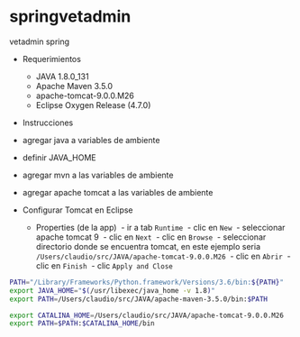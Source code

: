 # springvetadmin
vetadmin spring

- Requerimientos
  - JAVA 1.8.0_131
  - Apache Maven 3.5.0
  - apache-tomcat-9.0.0.M26
  - Eclipse Oxygen Release (4.7.0)
  
 - Instrucciones
  - agregar java a variables de ambiente
  - definir JAVA_HOME
  - agregar mvn a las variables de ambiente
  - agregar apache tomcat a las variables de ambiente

- Configurar Tomcat en Eclipse
  - Properties (de la app)
  - ir a tab `Runtime`
  - clic en `New`
  - seleccionar apache tomcat 9
  - clic en `Next`
  - clic en `Browse`
  - seleccionar directorio donde se encuentra tomcat, en este ejemplo seria `/Users/claudio/src/JAVA/apache-tomcat-9.0.0.M26`
  - clic en `Abrir`
  - clic en `Finish`
  - clic `Apply and Close`

```sh
PATH="/Library/Frameworks/Python.framework/Versions/3.6/bin:${PATH}"
export JAVA_HOME="$(/usr/libexec/java_home -v 1.8)"
export PATH=/Users/claudio/src/JAVA/apache-maven-3.5.0/bin:$PATH

export CATALINA_HOME=/Users/claudio/src/JAVA/apache-tomcat-9.0.0.M26
export PATH=$PATH:$CATALINA_HOME/bin
```
